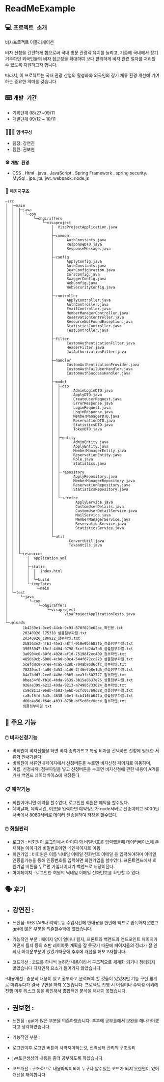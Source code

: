 # ReadMeExample

## 💻 `프로젝트 소개`
비자프로젝트 어플리케이션

비자 신청을 간편하게 함으로써 국내 방문 관광객 유치를 늘리고, 
기존에 국내에서 장기 거주하던 외국인들의 비자 접근성을 확대하여 
보다 편리하게 비자 관련 절차를 처리할 수 있도록 지원하고자 합니다. 

따라서, 이 프로젝트는 국내 관광 산업의 활성화와 외국인의 장기 체류 환경 개선에 기여하는 중요한 의미를 갖습니다
<br>

##  ⌨️ `개발 기간`
- 기획단계 08/27~09/11
- 개발단계 09/12 ~ 10/11

### 🧑‍🤝‍🧑 `멤버구성`
 - 팀장: 강연진 
 - 팀원: 권보현
   
### ⚙️ `개발 환경`

- CSS . Html . java . JavaScript . Spring Framework . spring security. MySql . jpa. jta. jwt. webpack. node.js

### 📂 `패키지구조`


```
─src
│  ├─main
│  │  ├─java
│  │  │  └─com
│  │  │      └─ohgiraffers
│  │  │          └─visaproject
│  │  │              │  VisaProjectApplication.java
│  │  │              │
│  │  │              ├─common
│  │  │              │      AuthConstants.java
│  │  │              │      ResponseDTO.java
│  │  │              │      ResponseMessage.java
│  │  │              │
│  │  │              ├─config
│  │  │              │      ApplyConfig.java
│  │  │              │      AuthConstants.java
│  │  │              │      BeanConfiguration.java
│  │  │              │      CorsConfig.java
│  │  │              │      SwaggerConfig.java
│  │  │              │      WebConfig.java
│  │  │              │      WebSecurityConfig.java
│  │  │              │
│  │  │              ├─controller
│  │  │              │      ApplyController.java
│  │  │              │      AuthController.java
│  │  │              │      EmailController.java
│  │  │              │      MemberManagerController.java
│  │  │              │      ReservationController.java
│  │  │              │      ResourceNotFoundException.java
│  │  │              │      StatisticsController.java
│  │  │              │      TestController.java
│  │  │              │
│  │  │              ├─filter
│  │  │              │      CustomAuthenticationFilter.java
│  │  │              │      HeaderFilter.java
│  │  │              │      JwtAuthorizationFilter.java
│  │  │              │
│  │  │              ├─handler
│  │  │              │      CustomAuthenticationProvider.java
│  │  │              │      CustomAuthFailUserHandler.java
│  │  │              │      CustomAuthSuccessHandler.java
│  │  │              │
│  │  │              ├─model
│  │  │              │  ├─dto
│  │  │              │  │      AdminLoginDTO.java
│  │  │              │  │      ApplyDTO.java
│  │  │              │  │      CreateUserRequest.java
│  │  │              │  │      ErrorResponse.java
│  │  │              │  │      LoginRequest.java
│  │  │              │  │      LoginResponse.java
│  │  │              │  │      MemberManagerDTO.java
│  │  │              │  │      ReservationDTO.java
│  │  │              │  │      StatisticsDTO.java
│  │  │              │  │      TokenDTO.java
│  │  │              │  │
│  │  │              │  ├─entity
│  │  │              │  │      AdminEntity.java
│  │  │              │  │      ApplyEntity.java
│  │  │              │  │      MemberManagerEntity.java
│  │  │              │  │      ReservationEntity.java
│  │  │              │  │      Role.java
│  │  │              │  │      Statistics.java
│  │  │              │  │
│  │  │              │  ├─repository
│  │  │              │  │      ApplyRepository.java
│  │  │              │  │      MemberManagerRepository.java
│  │  │              │  │      ReservationRepository.java
│  │  │              │  │      StatisticsRepository.java
│  │  │              │  │
│  │  │              │  └─service
│  │  │              │          ApplyService.java
│  │  │              │          CustomUserDetails.java
│  │  │              │          CustomUserDetailService.java
│  │  │              │          MailService.java
│  │  │              │          MemberManagerService.java
│  │  │              │          ReservationService.java
│  │  │              │          StatisticsService.java
│  │  │              │
│  │  │              └─util
│  │  │                      ConvertUtil.java
│  │  │                      TokenUtils.java
│  │  │
│  │  └─resources
│  │      │  application.yml
│  │      │
│  │      ├─static
│  │      │  │  index.html
│  │      │  │
│  │      │  └─build
│  │      └─templates
│  │          └─main
│  └─test
│      └─java
│          └─com
│              └─ohgiraffers
│                  └─visaproject
│                          VisaProjectApplicationTests.java
│
└─uploads
        1b4239e1-0ce9-44cb-9c93-870f023e62ac_확인용.txt
        20240926_175318_셈플첨부파일.txt
        20240926_180922_첨부확인.txt
        2b8363e2-4fb3-45e3-a8ff-910e9b5683fb_셈플첨부파일.txt
        39053047-f8cf-4d04-9798-5ceffd2da7a6_셈플첨부파일.txt
        3a6904c0-30fd-4028-af1d-75198f2ec409_첨부확인.txt
        4850a9cb-6880-4cb8-b0c4-544f672cc273_셈플첨부파일.txt
        5cefd8c8-07ee-4ca5-a28b-704ab9bd6cfc_첨부확인.txt
        78229ac1-4a06-4d53-a1d6-2f46e7b8e1d5_셈플첨부파일.txt
        84a7bdd7-2ee6-440e-98b5-aea3fc502777_첨부확인.txt
        8bea54f8-fb16-4bda-9539-3b15a8637e75_셈플첨부파일.txt
        926ae399-e212-49da-9213-a74985733024_첨부확인.txt
        c59d8113-96db-4b83-ae6b-6cfc0c7b9d78_셈플첨부파일.txt
        ca8c16fd-5a3c-4638-b6e1-6cb416fb647a_셈플첨부파일.txt
        d66c4a50-f64e-4b33-873b-bf5cd6cf0ece_첨부확인.txt
        셈플첨부파일.txt

  ```              
    
## 📌 주요 기능
###  🖱️ 비자신청기능
- 비회원이 비자신청을 하면 비자 종류가뜨고 특정 비자를 선택하면 신청에 필요한 서류가 안내가된다
- 비회원이 서류안내페이지에서 신청버튼을 누르면 비자신청 페이지로 이동하며,
- 이름, 신청사유, 첨부파일을 넣고 신청버튼을 누르면 비자신청에 관한 내용이 API를 거쳐 백엔드 데이터베이스에 저장된다
 
### 📋 예약기능
- 회원이아니면 예약을 할수없다, 로그인한 회원은 예약을 할수있다.
- 예약날짜, 예약시간, 이름을 입력하면 예약정보가 node서버로 전송이되고 5000번서버에서 8080서버로 데이터 전송을하여 저장을 할수있다.

###  🖱️ 회원관리
- 로그인 : 비회원이 로그인에서 아이디 와 비밀번호를 입력했을때 데이터베이스에 존재하는 아이디와 비밀번호이면 메인페이지로 이동
- 회원가입 : 비회원은 이름 닉네임 이메일 전화번호 이메일 을 입력해야하며 이메일인증을기능을 통해 인증번호를 입력하면 회원가입을 할수있다.
            프론트앤드에서 회원가입 버튼을 누르면 가입데이터가 백앤드로 저장이된다.
- 마이페이지 : 로그인한 회원의 닉네임 이메일 전화번호를 확인할 수 있다.

## 🗣️ 후기
- ## 강연진 :
- 느낀점:  RESTAPI나  리엑트등 수업시간에 한내용을 한번에 백프로 습득하지못했고  gpt에 많은 부분을 의존할수밖에 없었습니다.

- 기능적인 부분 : 페이지 양이 얼마나 될지, 프론트와 백앤드의 앤드포인트 페이지가 어떤게 될지 등의
                초반 레이아웃 계획을 잘 못짯기 때문에 페이지들의 정리가 잘 안되서 아쉬운부분이 있었기때문에 추후에 개선을 해보고자합니다.

- 코드개선 : 코드를 하나씩 늘려간 내용이라서 구조적으로  체계화 되거나 정리되지 않았습니다
            디자인적  요소가 들어가지 않았습니다.

-내용개선 : 충분히 내용이 있고  공부하고  분석해야  할 것들이  있었지만
          기능 구현 핑계로  미뤄두다가 결국 구현을 하지 못했습니다.
          프로젝트 진행 시 이점이나 수익성 이외에  진행 이후 리스크 등을 확인해서
          종합적인 분석을 해내지 못했습니다.

- ## 권보현 :
- 느낀점 : gpt에 많은 부분을 의존하였습니다. 추후에 공부를해서 보완을 해나가야겠다고 생각하였습니다.

- 기능적인 부분 :
- 로그인이후 로그인 버튼이 사라져야하는것, 전역상태 관리의 구조정리
- jwt토큰생성의 내용을 좀더 공부하도록 하겠습니다.

- 코드개선 : 구조적으로 내용파악이되어 누구나 알수있는 코드가 되지 못한면이 있어 개선을 해야합니다.
  

 
